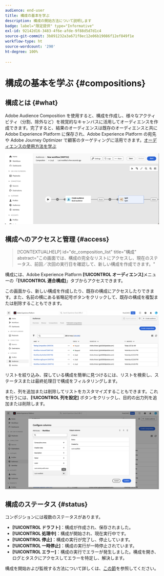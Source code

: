 ```yaml
---
audience: end-user
title: 構成の基本を学ぶ
description: 構成の開始方法について説明します
badge: label="限定提供" type="Informative"
exl-id: 92142d16-3483-4f6e-afde-9f88d5d7d1c4
source-git-commit: 3b891232a3a671f8ec12e06b19086f12ef849f1e
workflow-type: ht
source-wordcount: '290'
ht-degree: 100%

---
```


# 構成の基本を学ぶ {#compositions}

## 構成とは {#what}

Adobe Audience Composition を使用すると、構成を作成し、様々なアクティビティ（分割、除外など）を視覚的なキャンバスに活用してオーディエンスを作成できます。完了すると、結果のオーディエンスは既存のオーディエンスと共に Adobe Experience Platform に保存され、Adobe Experience Platform の宛先や Adobe Journey Optimizer で顧客のターゲティングに活用できます。[オーディエンスの使用方法を学ぶ](../start/audiences.md)

![](assets/composition-example.png)

## 構成へのアクセスと管理 {#access}

>[!CONTEXTUALHELP]
>id="dc_composition_list"
>title="構成"
>abstract="この画面では、構成の完全なリストにアクセスし、現在のステータス、前回／次回の実行日を確認して、新しい構成を作成できます。"

構成には、Adobe Experience Platform **[!UICONTROL オーディエンス]**&#x200B;メニューの「**[!UICONTROL 連合構成]**」タブからアクセスできます。

この画面から、新しい構成を作成したり、既存の構成にアクセスしたりできます。また、名前の横にある省略記号ボタンをクリックして、既存の構成を複製または削除することもできます。

![](assets/compositions-list.png)

リストを絞り込み、探している構成を簡単に見つけるには、リストを検索し、ステータスまたは最終処理日で構成をフィルタリングします。

また、列を追加または削除してリストをカスタマイズすることもできます。これを行うには、**[!UICONTROL 列を設定]** ボタンをクリックし、目的の出力列を追加または削除します。

![](assets/compositions-columns.png)

## 構成のステータス {#status}

コンポジションには複数のステータスがあります。

* **[!UICONTROL ドラフト]**：構成が作成され、保存されました。
* **[!UICONTROL 処理中]**：構成が開始され、現在実行中です。
* **[!UICONTROL 停止]**：構成の実行が完了し、停止しています。
* **[!UICONTROL 一時停止]**：構成の実行が一時停止されています。
* **[!UICONTROL エラー]**：構成の実行でエラーが発生しました。構成を開き、ログとタスクにアクセスしてエラーを特定し、解決します。

構成を開始および監視する方法について詳しくは、[この節](../compositions/start-monitor-composition.md)を参照してください。
